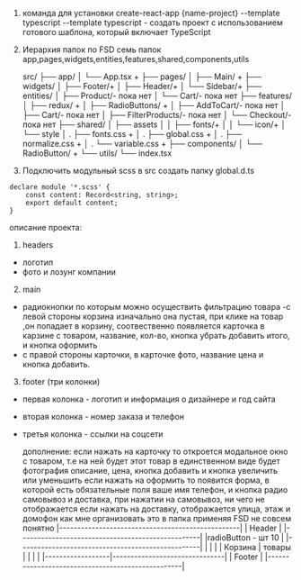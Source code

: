 1. команда для установки create-react-app {name-project} --template typescript
   --template typescript - создать проект с использованием готового шаблона, который включает TypeScript
2. Иерархия папок по FSD
   семь папок app,pages,widgets,entities,features,shared,components,utils

   src/
   ├── app/
   │ └── App.tsx +
   ├── pages/
   │ ├── Main/ +
   ├── widgets/
   │ ├── Footer/+
   │ ├── Header/+
   │ └── Sidebar/+
   ├── entities/
   │ ├── Product/- пока нет
   │ └── Cart/- пока нет
   ├── features/
   │ ├── redux/ +
   │ ├── RadioButtons/ +
   │ ├── AddToCart/- пока нет
   │ ├── Cart/- пока нет
   │ ├── FilterProducts/- пока нет
   │ └── Checkout/- пока нет
   ├── shared/
   │ ├── assets
   │ │ ├── fonts/+
   │ │ └── icon/+
   │ └── style
   │ . ├── fonts.css +
   │ . ├── global.css +
   │ . ├── normalize.css +
   │ . └── variable.css +
   ├── components/
   │ └── RadioButton/ +
   └── utils/
   └── index.tsx

3. Подключить модульный scss
   в src создать папку global.d.ts

```
declare module '*.scss' {
	const content: Record<string, string>;
	export default content;
}
```

описание проекта:

1. headers

- логотип
- фото и лозунг компании

2. main

- радиокнопки по которым можно осуществить фильтрацию товара
  -с левой стороны корзина изначально она пустая, при клике на товар ,он попадает в корзину, соотвественно появляется карточка в карзине с товаром, название, кол-во, кнопка убрать добавить итого, и кнопка оформить
- с правой стороны карточки, в карточке фото, название цена и кнопка добавить.

3. footer (три колонки)

- первая колонка - логотип и информация о дизайнере и год сайта
- вторая колонка - номер заказа и телефон
- третья колонка - ссылки на соцсети

  дополнение:
  если нажать на карточку то откроется модальное окно с товаром, т.е на ней будет этот товар в единственном виде будет фотография описание, цена, кнопка добавить и кнопка увеличить или уменьшить
  если нажать на оформить то появится форма, в которой есть обязательные поля
  ваше имя телефон, и кнопка радио самовывоз и доставка, при нажатии на самовывоз, ни чего не отображается если нажать на доставку, отображается улица, этаж и домофон
  как мне организовать это в папка применяя FSD не совсем понятно
  |--------------------------------------------------|
  | Header |
  |--------------------------------------------------|
  |radioButton - шт 10 |
  |--------------------------------------------------|
  | | |
  | Корзина | товары |
  | | |
  |------------------|-------------------------------|
  | Footer |
  |--------------------------------------------------|
